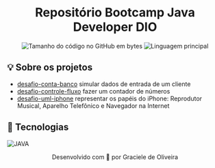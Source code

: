 <h1 align="center">
 Repositório Bootcamp Java Developer DIO
</h1>

<p align="center">
	<img alt="Tamanho do código no GitHub em bytes" src="https://img.shields.io/github/languages/code-size/gracieleo/bootcamp-java-developer?color=6272a4" />
	<img alt="Linguagem principal" src="https://img.shields.io/github/languages/top/gracieleo/bootcamp-java-developer?color=6272a4"/>
</p>

## 💡 Sobre os projetos
- [desafio-conta-banco](https://github.com/gracieleo/bootcamp-java-developer/tree/master/desafio-conta-banco) simular dados de entrada de um cliente 
- [desafio-controle-fluxo](https://github.com/gracieleo/bootcamp-java-developer/tree/master/desafio-controle-fluxo) fazer um contador de números
- [desafio-uml-iphone](https://github.com/gracieleo/bootcamp-java-developer/tree/master/desafio-uml-iphone) representar os papéis do iPhone: Reprodutor Musical, Aparelho Telefônico e Navegador na Internet

##  🔧 Tecnologias
![JAVA](https://img.shields.io/badge/Java-ED8B00?style=for-the-badge&logo=openjdk&logoColor=white)


<p align="center"> Desenvolvido com 💜 por Graciele de Oliveira </p>
